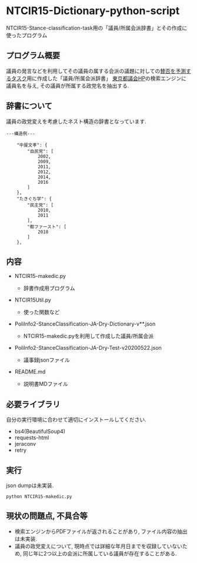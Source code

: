 # NTCIR15-Dictionary-python-script
NTCIR15-Stance-classification-task用の「議員/所属会派辞書」とその作成に使ったプログラム

## プログラム概要
議員の発言などを利用してその議員の属する会派の議題に対しての[賛否を予測するタスク](https://github.com/cat415/NTCIR15-rulebase-python-script)用に作成した「議員/所属会派辞書」
[東京都議会HP](https://search.metro.tokyo.lg.jp/?kw=&temp=JP&ie=u&sitesearch=www.gikai.metro.tokyo.jp)の検索エンジンに議員名を与え, その議員が所属する政党名を抽出する.

## 辞書について
議員の政党変えを考慮したネスト構造の辞書となっています.
```
---構造例---

	"中屋文孝": {
		"自民党": [
			2002,
			2009,
			2011,
			2012,
			2014,
			2016
		]
	},
	"たきぐち学": {
		"民主党": [
			2010,
			2011
		],
		"都ファースト": [
			2018
		]
	},
 ```

## 内容
- NTCIR15-makedic.py
  - 辞書作成用プログラム

- NTCIR15Util.py
  - 使った関数など

- PoliInfo2-StanceClassification-JA-Dry-Dictionary-v**.json
  - NTCIR15-makedic.pyを利用して作成した議員/所属会派
  
- PoliInfo2-StanceClassification-JA-Dry-Test-v20200522.json
  - 議事録jsonファイル

- README.md
  - 説明書MDファイル
  
## 必要ライブラリ
自分の実行環境に合わせて適切にインストールしてください.
- bs4(BeautifulSoup4)
- requests-html
- jeraconv
- retry

## 実行
json dumpは未実装.
```
python NTCIR15-makedic.py
```

## 現状の問題点, 不具合等
- 検索エンジンからPDFファイルが返されることがあり, ファイル内容の抽出は未実装.
- 議員の政党変えについて, 現時点では詳細な年月日までを収録していないため, 同じ年に2つ以上の会派に所属している議員が存在することがある.
